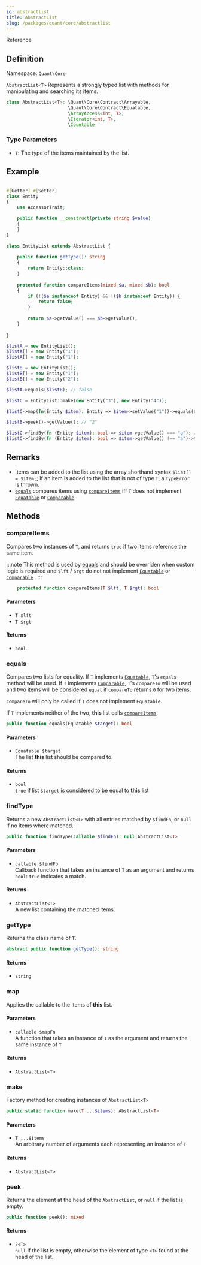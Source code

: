 ```yaml
---
id: abstractlist
title: AbstractList
slug: /packages/quant/core/abstractlist
---
```


Reference

## Definition
Namespace: `Quant\Core`

`AbstractList<T>` Represents a strongly typed list with methods for manipulating and searching its items.

```php
class AbstractList<T>: \Quant\Core\Contract\Arrayable, 
                       \Quant\Core\Contract\Equatable, 
                       \ArrayAccess<int, T>, 
                       \Iterator<int, T>, 
                       \Countable
```

### Type Parameters
 - `T`: The type of the items maintained by the list.

## Example

```php

#[Getter] #[Setter]
class Entity 
{   
    use AccessorTrait;

    public function __construct(private string $value)
    {
    }
}

class EntityList extends AbstractList {
    
    public function getType(): string
    {
        return Entity::class;
    }
    
    protected function compareItems(mixed $a, mixed $b): bool
    {
        if (!($a instanceof Entity) && !($b instanceof Entity)) {
            return false;
        }
        
        return $a->getValue() === $b->getValue();
    }
    
}

$listA = new EntityList();
$listA[] = new Entity("1");
$listA[] = new Entity("1");

$listB = new EntityList();
$listB[] = new Entity("1");
$listB[] = new Entity("2");

$listA->equals($listB); // false

$listC = EntityList::make(new Entity("3"), new Entity("4"));

$listC->map(fn(Entity $item): Entity => $item->setValue("1"))->equals($listA); // true

$listB->peek()->getValue(); // "2"

$listC->findBy(fn (Entity $item): bool => $item->getValue() === "a"); //null
$listC->findBy(fn (Entity $item): bool => $item->getValue() !== "a")->toArray(); //[listC[0], listC[1]]
```

## Remarks

 - Items can be added to the list using the array shorthand syntax `$list[] = $item;`; If an item is added to the list
that is not of type `T`, a `TypeError` is thrown.
 - [`equals`](#equals) compares items using [`compareItems`](#compareitems) iff `T` does not implement [`Equatable`](/docs/packages/quant/core/contract/equatable) or [`Comparable`](/docs/packages/quant/core/contract/comparable) 

## Methods

### compareItems
Compares two instances of `T`, and returns `true` if two items reference the same item.

:::note
This method is used by [equals](#equals) and should be overriden when custom logic is required and `$lft` / `$rgt` do not not implement [`Equatable`](/docs/packages/quant/core/contract/equatable) or [`Comparable`](/docs/packages/quant/core/contract/comparable) .
:::

```php
    protected function compareItems(T $lft, T $rgt): bool
```

#### Parameters
- `T $lft`
- `T $rgt`

#### Returns
- `bool`

### equals
Compares two lists for equality. If `T` implements [`Equatable`](/docs/packages/quant/core/contract/equatable), `T`'s `equals`-method will be used.
If `T` implements [`Comparable`](/docs/packages/quant/core/contract/comparable), `T`'s `compareTo` will be used and two items will be considered
`equal` if `compareTo` returns `0` for two items. 

`compareTo` will only be called if `T` does not implement `Equatable`.

If `T` implements neither of the two, **this** list  calls [`compareItems`](#compareitems).


```php
public function equals(Equatable $target): bool
```

#### Parameters
- `Equatable $target`<br /> The list **this** list should be compared to.

#### Returns
- `bool` <br /> `true` if list `$target` is considered to be equal to **this** list


### findType
Returns a new `AbstractList<T>` with all entries matched by `$findFn`, or `null` if no items where matched.

```php
public function findType(callable $findFn): null|AbstractList<T>
```

#### Parameters
 - `callable $findFb`<br /> Callback function that takes an instance of `T` as an argument and returns `bool`: `true` indicates a match.

#### Returns
 - `AbstractList<T>` <br /> A new list containing the matched items. 



### getType
Returns the class name of `T`.

```php
abstract public function getType(): string
```

#### Returns
 - `string`



### map
Applies the callable to the items of **this** list.

#### Parameters
 - `callable $mapFn`<br />A function that takes an instance of `T` as the argument and returns the same instance of `T`

#### Returns
 - `AbstractList<T>`


### make
Factory method for creating instances of `AbstractList<T>`

```php
public static function make(T ...$items): AbstractList<T>
```

#### Parameters
- `T ...$items` <br /> An arbitrary number of arguments each representing an instance of `T`

#### Returns
 - `AbstractList<T>`


### peek
Returns the element at the head of the `AbstractList`, or `null` if the list is empty.

```php
public function peek(): mixed
```

#### Returns
 - `?<T>` <br /> `null` if the list is empty, otherwise the element of type `<T>` found at the head of the list.
